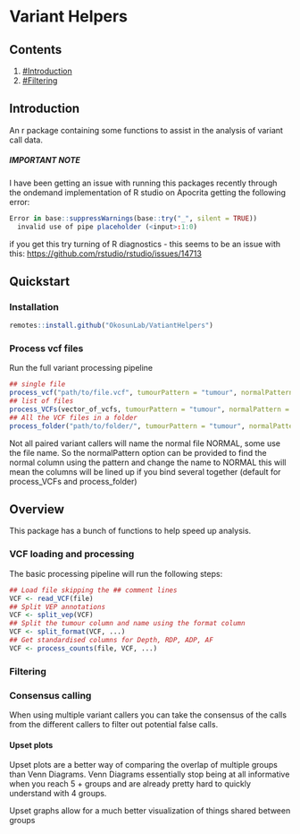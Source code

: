 # Variant Helpers

## Contents

1. [#Introduction](introduction)
2. [#Filtering](filtering)

## Introduction

An r package containing some functions to assist in the analysis of variant call data.

##### IMPORTANT NOTE

I have been getting an issue with running this packages recently through the ondemand implementation of R studio on Apocrita getting the following error:

```r
Error in base::suppressWarnings(base::try("_", silent = TRUE))
  invalid use of pipe placeholder (<input>:1:0)
```

if you get this try turning of R diagnostics - this seems to be an issue with this: https://github.com/rstudio/rstudio/issues/14713

## Quickstart

### Installation

```r
remotes::install.github("OkosunLab/VatiantHelpers")
```

### Process vcf files

Run the full variant processing pipeline

```r
## single file
process_vcf("path/to/file.vcf", tumourPattern = "tumour", normalPattern = "normal")
## list of files
process_VCFs(vector_of_vcfs, tumourPattern = "tumour", normalPattern = "normal")
## All the VCF files in a folder
process_folder("path/to/folder/", tumourPattern = "tumour", normalPattern = "normal")
```

Not all paired variant callers will name the normal file NORMAL, some use the file name. So the normalPattern option can be provided to find the normal column using the pattern and change the name to NORMAL this will mean the columns will be lined up if you bind several together (default for process_VCFs and process_folder)

## Overview

This package has a bunch of functions to help speed up analysis.

### VCF loading and processing

The basic processing pipeline will run the following steps:

```r
## Load file skipping the ## comment lines
VCF <- read_VCF(file)
## Split VEP annotations
VCF <- split_vep(VCF)
## Split the tumour column and name using the format column
VCF <- split_format(VCF, ...)
## Get standardised columns for Depth, RDP, ADP, AF
VCF <- process_counts(file, VCF, ...)
```

### Filtering

### Consensus calling

When using multiple variant callers you can take the consensus of the calls from the different callers to filter out potential false calls.

#### Upset plots

Upset plots are a better way of comparing the overlap of multiple groups than Venn Diagrams. Venn Diagrams essentially stop being at all informative when you reach 5 + groups and are already pretty hard to quickly understand with 4 groups.

Upset graphs allow for a much better visualization of things shared between groups





